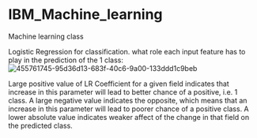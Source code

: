 # IBM_Machine_learning
Machine learning class


Logistic Regression for classification.
what role each input feature has to play in the prediction of the 1 class:
![455761745-95d36d13-683f-40c6-9a00-133ddd1c9beb](https://github.com/user-attachments/assets/41f786cd-ac3d-44f6-9b5a-3c454f842d1a)

Large positive value of LR Coefficient for a given field indicates that increase in this parameter will lead to better chance of a positive, i.e. 1 class. 
A large negative value indicates the opposite, which means that an increase in this parameter will lead to poorer chance of a positive class. 
A lower absolute value indicates weaker affect of the change in that field on the predicted class.

